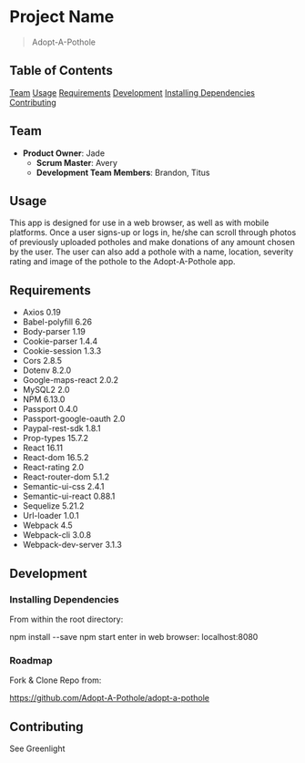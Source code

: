 # Project Name

> Adopt-A-Pothole

## Table of Contents

[Team](#team)
[Usage](#Usage)
[Requirements](#requirements)
[Development](#development)
[Installing Dependencies](#installing-dependencies)
[Contributing](#contributing)

## Team

- __Product Owner__: Jade
  - __Scrum Master__: Avery
  - __Development Team Members__: Brandon, Titus

## Usage

This app is designed for use in a web browser, as well as with mobile platforms. Once a user signs-up or logs in, he/she can scroll through photos of previously uploaded potholes and make donations of any amount chosen by the user. The user can also add a pothole with a name, location, severity rating and image of the pothole to the Adopt-A-Pothole app.

## Requirements

- Axios 0.19
- Babel-polyfill 6.26
- Body-parser 1.19
- Cookie-parser 1.4.4
- Cookie-session 1.3.3
- Cors 2.8.5
- Dotenv 8.2.0
- Google-maps-react 2.0.2
- MySQL2 2.0
- NPM 6.13.0
- Passport 0.4.0
- Passport-google-oauth 2.0
- Paypal-rest-sdk 1.8.1
- Prop-types 15.7.2
- React 16.11
- React-dom 16.5.2
- React-rating 2.0
- React-router-dom 5.1.2
- Semantic-ui-css 2.4.1
- Semantic-ui-react 0.88.1
- Sequelize 5.21.2
- Url-loader 1.0.1
- Webpack 4.5
- Webpack-cli 3.0.8
- Webpack-dev-server 3.1.3

## Development

### Installing Dependencies

From within the root directory:

npm install --save
npm start
enter in web browser: localhost:8080

### Roadmap

Fork & Clone Repo from:

<https://github.com/Adopt-A-Pothole/adopt-a-pothole>

## Contributing

See Greenlight
